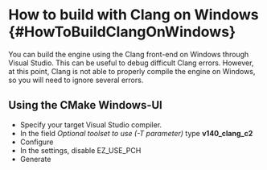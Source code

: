 How to build with Clang on Windows {#HowToBuildClangOnWindows}
================

You can build the engine using the Clang front-end on Windows through Visual Studio.
This can be useful to debug difficult Clang errors. However, at this point, Clang is not able to properly compile the engine on Windows, so you will need to ignore several errors.

Using the CMake Windows-UI
----------------
* Specify your target Visual Studio compiler.
* In the field _Optional toolset to use (-T parameter)_ type **v140\_clang\_c2**
* Configure
* In the settings, disable EZ\_USE\_PCH
* Generate